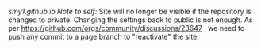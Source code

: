 *smy1.github.io*
_Note to self:_
Site will no longer be visible if the repository is changed to private.
Changing the settings back to public is not enough.
As per https://github.com/orgs/community/discussions/23647 , we need to push any commit to a page branch to "reactivate" the site.
